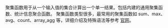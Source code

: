 

聚集函数用于从一个输入值的集合计算出一个单一结果。包括内建的通用聚集函数、统计信息聚合函数。
聚集函数类型很多，最常用的聚集函数如 sum、max、avg、count、array_agg 等，详细介绍及特殊语法等参考 [官网](http://www.postgres.cn/docs/10/functions-aggregate.html)。

